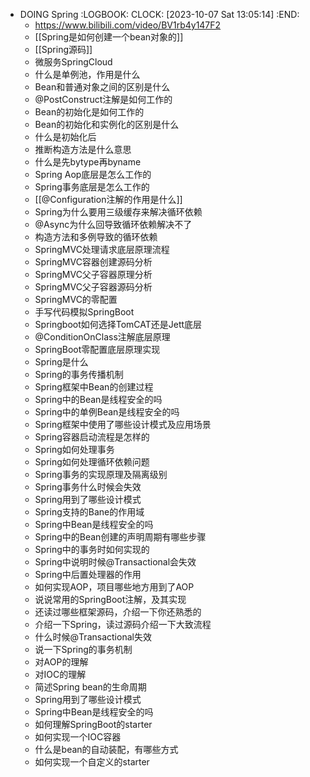 - DOING Spring
  :LOGBOOK:
  CLOCK: [2023-10-07 Sat 13:05:14]
  :END:
	- https://www.bilibili.com/video/BV1rb4y147F2
	- [[Spring是如何创建一个bean对象的]]
	- [[Spring源码]]
	- 微服务SpringCloud
	- 什么是单例池，作用是什么
	- Bean和普通对象之间的区别是什么
	- @PostConstruct注解是如何工作的
	- Bean的初始化是如何工作的
	- Bean的初始化和实例化的区别是什么
	- 什么是初始化后
	- 推断构造方法是什么意思
	- 什么是先bytype再byname
	- Spring Aop底层是怎么工作的
	- Spring事务底层是怎么工作的
	- [[@Configuration注解的作用是什么]]
	- Spring为什么要用三级缓存来解决循环依赖
	- @Async为什么回导致循环依赖解决不了
	- 构造方法和多例导致的循环依赖
	- SpringMVC处理请求底层原理流程
	- SpringMVC容器创建源码分析
	- SpringMVC父子容器原理分析
	- SpringMVC父子容器源码分析
	- SpringMVC的零配置
	- 手写代码模拟SpringBoot
	- Springboot如何选择TomCAT还是Jett底层
	- @ConditionOnClass注解底层原理
	- SpringBoot零配置底层原理实现
	- Spring是什么
	- Spring的事务传播机制
	- Spring框架中Bean的创建过程
	- Spring中的Bean是线程安全的吗
	- Spring中的单例Bean是线程安全的吗
	- Spring框架中使用了哪些设计模式及应用场景
	- Spring容器启动流程是怎样的
	- Spring如何处理事务
	- Spring如何处理循环依赖问题
	- Spring事务的实现原理及隔离级别
	- Spring事务什么时候会失效
	- Spring用到了哪些设计模式
	- Spring支持的Bane的作用域
	- Spring中Bean是线程安全的吗
	- Spring中的Bean创建的声明周期有哪些步骤
	- Spring中的事务时如何实现的
	- Spring中说明时候@Transactional会失效
	- Spring中后置处理器的作用
	- 如何实现AOP，项目哪些地方用到了AOP
	- 说说常用的SpringBoot注解，及其实现
	- 还读过哪些框架源码，介绍一下你还熟悉的
	- 介绍一下Spring，读过源码介绍一下大致流程
	- 什么时候@Transactional失效
	- 说一下Spring的事务机制
	- 对AOP的理解
	- 对IOC的理解
	- 简述Spring bean的生命周期
	- Spring用到了哪些设计模式
	- Spring中Bean是线程安全的吗
	- 如何理解SpringBoot的starter
	- 如何实现一个IOC容器
	- 什么是bean的自动装配，有哪些方式
	- 如何实现一个自定义的starter